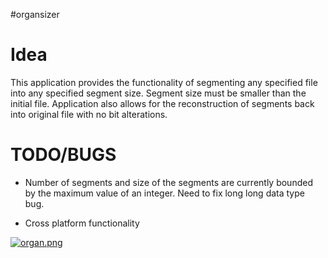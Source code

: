 #organsizer

Idea
=================================================================================
This application provides the functionality of segmenting any specified file into any specified segment size. Segment size must be smaller than the initial file. Application also allows for the reconstruction of segments back into original file with no bit alterations.  

TODO/BUGS
=================================================================================
- Number of segments and size of the segments are currently bounded by the maximum value of an integer. Need to fix long long data type bug.  

- Cross platform functionality


[![organ.png](https://i.postimg.cc/52spB2cP/organ.png)](https://postimg.cc/bZ2Q88wb)

